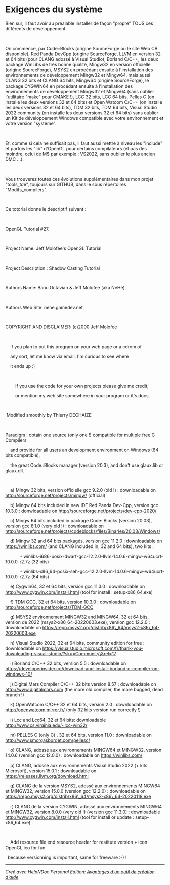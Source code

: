 # Exigences du système

Bien sur, il faut avoir au préalable installer de façon "propre" TOUS ces différents de développement.

&nbsp;

On commence, par Code::Blocks (origine SourceForge ou le site Web CB disponible), Red Panda DevCpp (origine SourceForge, LLVM en version 32 et 64 bits (pour CLANG adossé à Visual Studio), Borland C/C++, les deux package WinLibs de très bonne qualité, Mingw32 en version officielle (origine SourceForge), MSYS2 en procédant ensuite à l'installation des environnements de développement Mingw32 et Mingw64, mais aussi CLANG 32 bits et CLANG 64 bits, Mingw64 (origine SourceForge), le package CYGWIN64 en procédant ensuite à l'installation des environnements de développement Mingw32 et Mingw64 (sans oublier l'utilitaire "make" pour CMAKE \!), LCC 32 bits, LCC 64 bits, Pelles C (on installe les deux versions 32 et 64 bits) et Open Watcom C/C++ (on installe les deux versions 32 et 64 bits), TDM 32 bits, TDM 64 bits, Visual Studio 2022 community (on installe les deux versions 32 et 64 bits) sans oublier un Kit de développement Windows compatible avec votre environnement et votre version "système".

&nbsp;

Et, comme si cela ne suffisait pas, il faut aussi mettre à niveau les "include" et parfois les "lib" d'OpenGL pour certains compilateurs (et pas des moindre, celui de M$ par exemple : VS2022, sans oublier le plus ancien DMC ...).

&nbsp;

Vous trouverez toutes ces évolutions supplémentaires dans mon projet "tools\_tde", toujours sur GITHUB, dans le sous répertoires "Modifs\_compilers".&nbsp;

&nbsp;

Ce totorial donne le descriptif suivant :

&nbsp;

OpenGL Tutorial #27.

&nbsp;

Project Name: Jeff Molofee's OpenGL Tutorial

&nbsp;

Project Description : Shadow Casting Tutorial

&nbsp;

Authors Name: Banu Octavian \& Jeff Molofee (aka NeHe)

&nbsp;

Authors Web Site: nehe.gamedev.net

&nbsp;

COPYRIGHT AND DISCLAIMER: (c)2000 Jeff Molofee

&nbsp;

&nbsp; &nbsp; If you plan to put this program on your web page or a cdrom of

&nbsp; &nbsp; any sort, let me know via email, I'm curious to see where

&nbsp; &nbsp; it ends up :)

&nbsp;

&nbsp; &nbsp; &nbsp; &nbsp; If you use the code for your own projects please give me credit,

&nbsp; &nbsp; &nbsp; &nbsp; or mention my web site somewhere in your program or it's docs.

&nbsp;

&nbsp;Modified smoothly by Thierry DECHAIZE

&nbsp;

Paradigm : obtain one source (only one \!) compatible for multiple free C Compilers

&nbsp; &nbsp; and provide for all users an development environment on Windows (64 bits compatible),

&nbsp; &nbsp; the great Code::Blocks manager (version 20.3), and don't use glaux.lib or glaux.dll.

&nbsp;

&nbsp; &nbsp; a) Mingw 32 bits, version officielle gcc 9.2.0 (old \!) : downloadable on http://sourceforge.net/projects/mingw/ (official)&nbsp;

&nbsp; &nbsp; b) Mingw 64 bits included in new IDE Red Panda Dev-Cpp, version gcc 10.3.0 : donwloadable on http://sourceforge.net/projects/dev-cpp-2020/

&nbsp; &nbsp; c) Mingw 64 bits included in package Code::Blocks (version 20.03), version gcc 8.1.0 (very old \!) : downloadable on http://sourceforge.net/projects/codeblocks/files/Binaries/20.03/Windows/

&nbsp; &nbsp; d) Mingw 32 and 64 bits packagés, version gcc 11.2.0 : downloadable on&nbsp; https://winlibs.com/ (and CLANG included in, 32 and 64 bits), two kits :

&nbsp; &nbsp; &nbsp; &nbsp; &nbsp; &nbsp; - winlibs-i686-posix-dwarf-gcc-12.2.0-llvm-14.0.6-mingw-w64ucrt-10.0.0-r2.7z (32 bits)

&nbsp; &nbsp; &nbsp; &nbsp; &nbsp; &nbsp; - winlibs-x86\_64-posix-seh-gcc-12.2.0-llvm-14.0.6-mingw-w64ucrt-10.0.0-r2.7z (64 bits)

&nbsp; &nbsp; e) Cygwin64, 32 et 64 bits, version gcc 11.3.0 : downloadable on http://www.cygwin.com/install.html (tool for install : setup-x86\_64.exe)

&nbsp; &nbsp; f) TDM GCC, 32 et 64 bits, version 10.3.0 : downloadable on http://sourceforge.net/projects/TDM-GCC

&nbsp; &nbsp; g) MSYS2 environnement MINGW32 and MINGW64, 32 et 64 bits, version de 2022 (msys2-x86\_64-20220603.exe), version gcc 12.2.0 : downloadable on https://repo.msys2.org/distrib/x86\_64/msys2-x86\_64-20220603.exe

&nbsp; &nbsp; h) Visual Studio 2022, 32 et 64 bits, community edition for free : downloadable on https://visualstudio.microsoft.com/fr/thank-you-downloading-visual-studio/?sku=Community\&rel=17

&nbsp; &nbsp; i) Borland C/C++ 32 bits, version 5.5 : downloadable on https://developerinsider.co/download-and-install-borland-c-compiler-on-windows-10/

&nbsp; &nbsp; j) Digital Mars Compiler C/C++ 32 bits version 8.57 : downloadable on http://www.digitalmars.com (the more old compiler, the more bugged, dead branch \!)

&nbsp; &nbsp; k) OpenWatcom C/C++ 32 et 64 bits, version 2.0 : downloadable on http://openwatcom.mirror.fr/ (only 32 bits version run correctly \!)

&nbsp; &nbsp; l) Lcc and Lcc64, 32 et 64 bits: downloadable http://www.cs.virginia.edu/~lcc-win32/

&nbsp; &nbsp; m) PELLES C (only C) , 32 et 64 bits, version 11.0 : downloadable on http://www.smorgasbordet.com/pellesc/

&nbsp; &nbsp; o) CLANG, adossé aux environnements MINGW64 et MINGW32, version 14.0.6 (version gcc 12.0.0) : downloadable on https://winlibs.com/&nbsp;

&nbsp; &nbsp; p) CLANG, adossé aux environnements Visual Studio 2022 (+ kits Microsoft), version 15.0.1 : downloadable on https://releases.llvm.org/download.html

&nbsp; &nbsp; q) CLANG de la version MSYS2, adossé aux environnements MINGW64 et MINGW32, version 15.0.0 (version gcc 12.2.0) : downloadable on https://repo.msys2.org/distrib/x86\_64/msys2-x86\_64-20220118.exe

&nbsp; &nbsp; r) CLANG de la version CYGWIN, adossé aux environnements MINGW64 et MINGW32, version 8.0.0 (very old \!) (version gcc 11.3.0) : downloadable http://www.cygwin.com/install.html (tool for install or update : setup-x86\_64.exe)

&nbsp;&nbsp; &nbsp;

&nbsp; &nbsp; Add resource file end resource header for restitute version + icon OpenGL.ico for fun

&nbsp; because versionning is important, same for freeware :-) \!

***
_Créé avec HelpNDoc Personal Edition: [Avantages d'un outil de création d'aide](<https://www.helpauthoringsoftware.com/fr>)_
